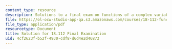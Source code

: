 ```yaml
---
content_type: resource
description: Solutions to a final exam on functions of a complex variable.
file: https://ol-ocw-studio-app-qa.s3.amazonaws.com/courses/18-112-functions-of-a-complex-variable-fall-2008/4cf2623fb52f4930cdf8d6d4e2d46873_final.pdf
file_type: application/pdf
resourcetype: Document
title: Solution for 18.112 Final Examination
uid: 4cf2623f-b52f-4930-cdf8-d6d4e2d46873
---
```

